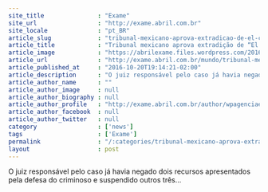 ```yaml
---
site_title               : "Exame"
site_url                 : "http://exame.abril.com.br"
site_locale              : "pt_BR"
article_slug             : "tribunal-mexicano-aprova-extradicao-de-el-chapo-aos-eua"
article_title            : "Tribunal mexicano aprova extradição de “El Chapo” aos EUA"
article_image            : "https://abrilexame.files.wordpress.com/2016/09/size_960_16_9_el-chapo-guzman3.jpg?quality=70&strip=all&w=960"
article_url              : "http://exame.abril.com.br/mundo/tribunal-mexicano-aprova-extradicao-de-el-chapo-aos-eua/"
article_published_at     : "2016-10-20T19:14:21-02:00"
article_description      : "O juiz responsável pelo caso já havia negado dois recursos apresentados pela defesa do criminoso e suspendido outros três..."
article_author_name      : ""
article_author_image     : null
article_author_biography : null
article_author_profile   : "http://exame.abril.com.br/author/wpagenciaefe/"
article_author_facebook  : null
article_author_twitter   : null
category                 : ['news']
tags                     : ['Exame']
permalink                : "/:categories/tribunal-mexicano-aprova-extradicao-de-el-chapo-aos-eua/"
layout                   : post
---
```


O juiz responsável pelo caso já havia negado dois recursos apresentados pela defesa do criminoso e suspendido outros três...

